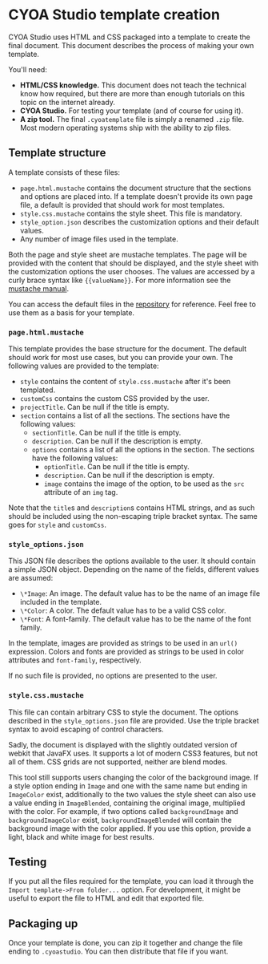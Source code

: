 # CYOA Studio template creation

CYOA Studio uses HTML and CSS packaged into a template to create the final document. This document describes the process of making your own template.

You'll need:

- **HTML/CSS knowledge.** This document does not teach the technical know how required, but there are more than enough tutorials on this topic on the internet already.
- **CYOA Studio.** For testing your template (and of course for using it).
- **A zip tool.** The final `.cyoatemplate` file is simply a renamed `.zip` file. Most modern operating systems ship with the ability to zip files.

## Template structure

A template consists of these files:

- `page.html.mustache` contains the document structure that the sections and options are placed into. If a template doesn't provide its own page file, a default is provided that should work for most templates.
- `style.css.mustache` contains the style sheet. This file is mandatory.
- `style_option.json` describes the customization options and their default values.
- Any number of image files used in the template.

Both the page and style sheet are mustache templates. The page will be provided with the content that should be displayed, and the style sheet with the customization options the user chooses. The values are accessed by a curly brace syntax like `{{valueName}}`. For more information see the [mustache manual](https://mustache.github.io/mustache.5.html).

You can access the default files in the [repository](https://github.com/Quantencomputer/cyoastudio/tree/master/src/main/resources/cyoastudio/templating/defaultTemplate) for reference. Feel free to use them as a basis for your template.

### `page.html.mustache`

This template provides the base structure for the document. The default should work for most use cases, but you can provide your own.
The following values are provided to the template:

- `style` contains the content of `style.css.mustache` after it's been templated.
- `customCss` contains the custom CSS provided by the user.
- `projectTitle`. Can be null if the title is empty.
- `section` contains a list of all the sections. The sections have the following values:
	- `sectionTitle`. Can be null if the title is empty.
	- `description`. Can be null if the description is empty.
	- `options` contains a list of all the options in the section. The sections have the following values:
		- `optionTitle`. Can be null if the title is empty.
		- `description`. Can be null if the description is empty.
		- `image` contains the image of the option, to be used as the `src` attribute of an `img` tag.

Note that the `title`s and `description`s contains HTML strings, and as such should be included using the non-escaping triple bracket syntax. The same goes for `style` and `customCss`.

### `style_options.json`

This JSON file describes the options available to the user. It should contain a simple JSON object. Depending on the name of the fields, different values are assumed:

- `\*Image`: An image. The default value has to be the name of an image file included in the template.
- `\*Color`: A color. The default value has to be a valid CSS color.
- `\*Font`: A font-family. The default value has to be the name of the font family.

In the template, images are provided as strings to be used in an `url()` expression. Colors and fonts are provided as strings to be used in color attributes and `font-family`, respectively.

If no such file is provided, no options are presented to the user.

### `style.css.mustache`

This file can contain arbitrary CSS to style the document. The options described in the `style_options.json` file are provided. Use the triple bracket syntax to avoid escaping of control characters.

Sadly, the document is displayed with the slightly outdated version of webkit that JavaFX uses. It supports a lot of modern CSS3 features, but not all of them. CSS grids are not supported, neither are blend modes.

This tool still supports users changing the color of the background image. If a style option ending in `Image` and one with the same name but ending in `ImageColor` exist, additionally to the two values the style sheet can also use a value ending in `ImageBlended`, containing the original image, multiplied with the color. For example, if two options called `backgroundImage` and `backgroundImageColor` exist, `backgroundImageBlended` will contain the background image with the color applied. If you use this option, provide a light, black and white image for best results.

## Testing

If you put all the files required for the template, you can load it through the `Import template->From folder...` option.
For development, it might be useful to export the file to HTML and edit that exported file.

## Packaging up

Once your template is done, you can zip it together and change the file ending to `.cyoastudio`.
You can then distribute that file if you want.